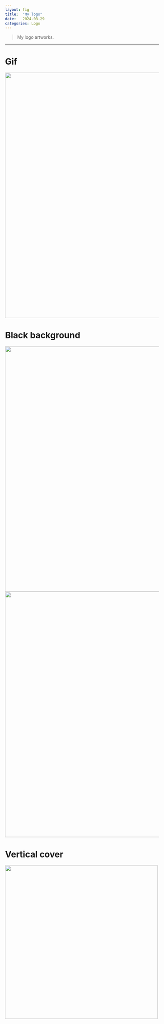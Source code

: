 ```yaml
---
layout: fig
title:  "My logo"
date:   2024-03-29 
categories: Logo
---
```


> My logo artworks.

---

# Gif 
<img align='center' src="{{ '/' | relative_url }}public/fig_post/Logo/1.gif" width='800'>

# Black background
<img align='center' src="{{ '/' | relative_url }}public/fig_post/Logo/2.PNG" width='800'>
<img align='center' src="{{ '/' | relative_url }}public/fig_post/Logo/3.PNG" width='800'>

# Vertical cover
<img align='center' src="{{ '/' | relative_url }}public/fig_post/Logo/4.jpg" width='500'>
